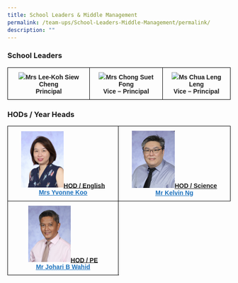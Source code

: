 ```yaml
---
title: School Leaders & Middle Management
permalink: /team-ups/School-Leaders-Middle-Management/permalink/
description: ""
---
```

### **School Leaders**

<style type="text/css">
.tg  {border-collapse:collapse;border-spacing:0;}
.tg td{border-color:black;border-style:solid;border-width:1px;font-family:Arial, sans-serif;font-size:14px;
  overflow:hidden;padding:10px 5px;word-break:normal;}
.tg th{border-color:black;border-style:solid;border-width:1px;font-family:Arial, sans-serif;font-size:14px;
  font-weight:normal;overflow:hidden;padding:10px 5px;word-break:normal;}
.tg .tg-f4yw{background-color:#FFF;text-align:center;vertical-align:middle}
.tg .tg-vgmr{background-color:#;text-align:center;vertical-align:middle}
</style>
<table class="tg">
<thead>
  <tr>
    <td colspan="3" class="tg-vgmr"><img style="width:60%" src="https://unitypri.moe.edu.sg/wp-content/uploads/2022/08/mrs-lee-koh-siew-cheng-600x800.jpg"><span style="font-weight:bold">Mrs Lee-Koh Siew Cheng</span><br><span style="font-weight:bold">Principal</span></td>
		 <td colspan="3" class="tg-vgmr"><img style="width:60%" src="https://unitypri.moe.edu.sg/wp-content/uploads/2022/08/mrs-chong-suet-fong-600x800.jpg"><span style="font-weight:bold">Mrs Chong Suet Fong</span><br><span style="font-weight:bold">Vice – Principal</span></td>
    <td colspan="3" class="tg-vgmr"><img style="width:50%" src="https://unitypri.moe.edu.sg/wp-content/uploads/2022/08/ms-chua-leng-leng-600x800.jpg"><span style="font-weight:bold">Ms Chua Leng Leng</span><br><span style="font-weight:bold">Vice – Principal</span><br></td>
		</tr>
</thead>
</table>

### **HODs / Year Heads**

<style type="text/css">
.tg  {border-collapse:collapse;border-spacing:0;}
.tg td{border-color:black;border-style:solid;border-width:1px;font-family:Arial, sans-serif;font-size:14px;
  overflow:hidden;padding:10px 5px;word-break:normal;}
.tg th{border-color:black;border-style:solid;border-width:1px;font-family:Arial, sans-serif;font-size:14px;
  font-weight:normal;overflow:hidden;padding:10px 5px;word-break:normal;}
.tg .tg-f4yw{background-color:#FFF;text-align:center;vertical-align:middle}
.tg .tg-vgmr{background-color:#;text-align:center;vertical-align:middle}
</style>
<table class="tg">
<thead>
  <tr>
    <td colspan="2" class="tg-vgmr"><img style="width:40%" src="/images/Our%20Team%20UPS/SL%20&%20Middle%20Management/Middle%20Management/mrs%20yvonne%20koo.jpg"><span style="font-weight:bold"><span style="text-decoration:underline">HOD / English</span><br><span style="font-weight:bold"><a rel="noopener noreferrer" target="_blank" href="mailto:yvonne_koo@schools.gov.sg"><span style="text-decoration:underline;color:#1E73BE;background-color:transparent">Mrs Yvonne Koo</span></a></span>
		 <td colspan="2" class="tg-vgmr"><img style="width:40%" src="/images/Our%20Team%20UPS/SL%20&%20Middle%20Management/Middle%20Management/mr%20kelvin%20ng%20chin%20khiang.jpg"><span style="font-weight:bold"><span style="text-decoration:underline">HOD / Science</span><br><span style="font-weight:bold"><a rel="noopener noreferrer" target="_blank" href="mailto:kelvin_ng_chin_khiang@schools.gov.sg"><span style="text-decoration:underline;color:#1E73BE;background-color:transparent">Mr Kelvin Ng</span></a></span></td>
	</tr>
	<tr>
		<td colspan="2" class="tg-vgmr"><img style="width:40%" src="/images/Our%20Team%20UPS/SL%20&%20Middle%20Management/Middle%20Management/mr%20johari%20wahid.jpg"><span style="font-weight:bold"><span style="text-decoration:underline">HOD / PE</span><br><span style="font-weight:bold"><a rel="noopener noreferrer" target="_blank" href="mailto:johari_b_wahid@schools.gov.sg"><span style="text-decoration:underline;color:#1E73BE;background-color:transparent">Mr Johari B Wahid</span></a></span></td>
	</tr>
</thead>
</table>